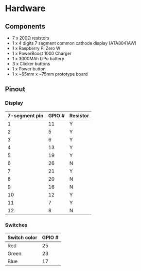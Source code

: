# Hardware
## Components
* 7 x 200Ω resistors
* 1 x 4 digits 7 segment common cathode display (ATA8041AW)
* 1 x Raspberry Pi Zero W
* 1 x PowerBoost 1000 Charger
* 1 x 3000MAh LiPo battery
* 3 x Clicker buttons
* 1 x Power button
* 1 x ~65mm x ~75mm prototype board

## Pinout
### Display
| 7-segment pin | GPIO #| Resistor |
|------|-----------|-------|
|1|11|Y
|2|5|Y
|3|6|Y
|4|13|Y
|5|19|Y
|6|26|N
|7|21|Y
|8|20|N
|9|16|N
|10|12|Y
|11|7|Y
|12|8|N
### Switches
| Switch color | GPIO #|
|------|-----------|
|Red|25|
|Green|23|
|Blue|17|